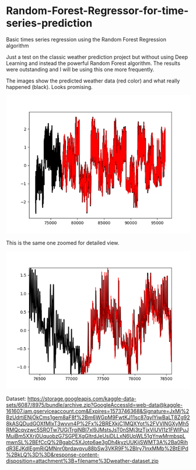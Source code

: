 # Random-Forest-Regressor-for-time-series-prediction
Basic times series regression using the Random Forest Regression algorithm

Just a test on the classic weather prediction project but without using Deep Learning and instead the powerful Random Forest algorithm. The results were outstanding and I will be using this one more frequently.

The images show the predicted weather data (red color) and what really happened (black). Looks promising.


![alt text](Figure_1.png)

This is the same one zoomed for detailed view.

![alt text](Figure_1_zoomed.png)


Dataset: https://storage.googleapis.com/kaggle-data-sets/6087/8975/bundle/archive.zip?GoogleAccessId=web-data@kaggle-161607.iam.gserviceaccount.com&Expires=1573746368&Signature=JxMj%2BzUdrtiENjOkCms1gem8aF8f%2Bm6WGpM9FwtKJ11sc87qylYiwBaLT8Zg928kASQDudGOXfMIxT3wvvn4P%2Fx%2BREXkjC1MQXYot%2FVVINGXyMh5RMQcqvzwc5SROTw7UGjTrgiNBI7xl9JMstsJsT0nSMj3tzTjxViUVI1z1FWIPuJMuiBm5XXrj0UquobzG7SGPEXgGltrdJeUsiDLLxN6UpWL51gYnwMrmbspLmwnSL%2BEfCcQ%2BgabC5XJotp6ae3gDh4kyzUUKijSWMT3A%2Ba0RihdR3EJKdIEgmRiQMNnr0brdavqvu88bSw3VKR9F%2BIry7InxMMb%2BtEIPd%2BkLQ%3D%3D&response-content-disposition=attachment%3B+filename%3Dweather-dataset.zip
